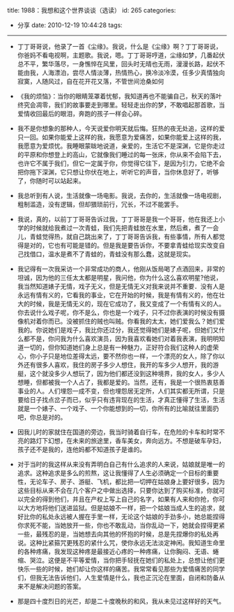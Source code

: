 title: 1988：我想和这个世界谈谈（选读）
id: 265
categories:
  - 分享
date: 2010-12-19 10:44:28
tags:
---

<div>

*   丁丁哥哥说，他录了一首《尘缘》。我说，什么是《尘缘》啊？丁丁哥哥说，你爸妈不看电视啊，主题歌。我说，嗯。丁丁哥哥哼道，尘缘如梦，几番起伏总不平，繁华落尽，一身憔悴在风里，回头时无晴也无雨，漫漫长路，起伏不能由我，人海漂泊，尝尽人情淡薄，热情热心，换冷淡冷漠，任多少真情独向寂寞，人随风过，自在花开花又落，不管世间沧桑如何

*   《我的烦恼》：当你的眼睛笼罩着忧郁，我知道再也不能骗自己，秋天的落叶终究会凋零，我们的故事要走到哪里。轻轻走出你的梦，不敢唱起那首歌，当爱情收回最后的眼泪，奔跑的孩子一样会心碎。

*   我不是你想象的那种人，今天说爱你明天就后悔。狂热的夜无处追，这样的爱只一回。如果你能爱上这样的我，我愿意为爱痛苦，如果你能爱上这样的我，我愿意为爱烦忧。我睡眼蒙眬地说道，亲爱的，生活它不是深渊，它是你走过的平原和你想登上的高山，它就像我们睡过的每一张床，你从来不会陷下去，也许它不属于我们，但它一定属于你，你觉得它往下，是因为引力，它绝不会把你拖下深渊，它只想让你伏在地上，听听它的声音，当你休息好了，听够了，你随时可以站起来。

*   我总听到有人说，生活就像一场电影。我说，去你的，生活就像一场电视剧，粗制滥造，没有逻辑，但却猥琐前行，冗长，不过不能罢手。

*   我说，真的，以前丁丁哥哥告诉过我，丁丁哥哥是我一个哥哥，他在我还上小学的时候就给我煮过一次青蛙，我们先把青蛙放在水里，然后煮，煮了一会儿，青蛙觉得热，就自己跳出来了，丁丁哥哥告诉我，有些事情，所有人都觉得是对的，它也有可能是错的。但是我是要告诉你，不要拿青蛙给现实改变自己找借口，温水是煮不了青蛙的，青蛙没有那么蠢，这就是现实。

*   我记得有一次我采访一个非常成功的商人，他刚从饭局喝了点酒回来，非常的坦诚，因为他的三任太太都是明星，我问他，你为什么这么喜欢明星?他说，我当然知道婊子无情，戏子无义，但是无情无义对我来说并不重要．没有人是永远有情有义的，它看我的事业，它在开始的时候，我是有情有义的，他在壮大的时候，我是无情无义的，现在它成功了，我又变成了一个有情有义的人。你去说什么戏子呢，你不是么，你也是一个戏子，只不过你表演的时候没有摄像机对着你而已。没被抓住的贼也叫贼。你看我的太太，她们爱我么？她们爱我的。你说她们是戏子，我比你还过分，我还觉得她们是婊子呢，但她们又什么都不是，你问我为什么喜欢演员，因为我喜欢看她们对着我表演，我明明知道一切的，但你知道她们身上总是有一种魅力，正好符合我们这种人的虚荣心，你小子只是地位差得太远，要不然你也一样，一个漂亮的女人，除了你以外还有很多人喜欢，我住的房子多少人想住，我开的车多少人想开，我的游艇，这个就没多少人想玩了，因为他们都还没到这种境界，我的女人，多少人想睡，但都被我一个人占了，我都是爱的。当然，还有，我是一个很热衷慈善事业的人。人们埋怨一成不变，但也埋怨居无定所，人们其实都无所谓，只是要给日子找点岔子而已，似乎只有违背现在的生活，才真正懂得了生活，生活就是一个婊子、一个戏子、一个你能想到的—切，你所有的比喻就往里面扔吧，你总是对的。

*   因我儿时的家就住在国道的旁边，我当时骑着自行车，在危险的卡车和时常不亮的路灯下幻想，在未来的旅途里，香车美女，奔向远方。不想是破车孕妇，孩子还不是我的，连他妈都不知道孩子是谁的。

*   对于当时的我这样从来没有弄明白自己有什么追求的人来说，姑娘就是唯一的追求。这种追求是多么的煎熬，这让我懂得了人生必须确定一个目标的重要性，无论车子、房子、游艇、飞机，都比把—切押在姑娘身上要好很多，因为这些目标从来不会在几个客户之中做出选择，只要你达到了购买标准，你就可以完全的得到他们，并且在产权上写上自己的名字，如果有人来和你抢，你可以大方地将他们送进监狱。但是姑娘不一样，把一个姑娘当成人生的追求，就好比你的私处永远被人握在手里一样，无论这个姑娘的手劲多小，她总能捏得你求死不能，当她放开一些，你也不敢乱动，当你乱动一下，她就会捏得更紧一些，最残忍的是，当她想去向其他的怀抱的时候，总是先捏爆你的私处再说。这种比紧箍咒更残忍的紧什么咒，使你永远无法淡定神闲。我知道生命里的各种疼痛，我发现这种疼是最接近心疼的一种疼痛，让你胸闷、无语、蜷缩、哭泣。这便是不平等爱情，当你把手轻抚在她们的私处上，总想让他们更快乐一些的时候，她们却让你这样的痛苦。我常常看见那些为爱情痛苦的同学们，但我无法告诉他们，人生爱情是什么，我也正沉沦在里面，自闭和防备从来不是解决问题的答案。

*   那是四十度烈日的光芒，却是二十度晚秋的和风，我从未见过这样好的天气。
</div>